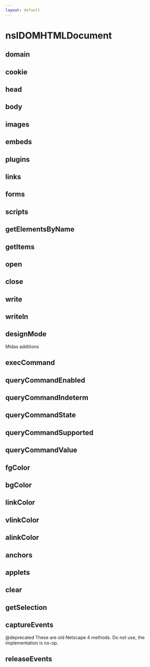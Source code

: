 ```yaml
---
layout: default
---
```


# nsIDOMHTMLDocument #

## domain ##

## cookie ##

## head ##

## body ##

## images ##

## embeds ##

## plugins ##

## links ##

## forms ##

## scripts ##

## getElementsByName ##

## getItems ##

## open ##

## close ##

## write ##

## writeln ##

## designMode ##

Midas additions


## execCommand ##

## queryCommandEnabled ##

## queryCommandIndeterm ##

## queryCommandState ##

## queryCommandSupported ##

## queryCommandValue ##

## fgColor ##

## bgColor ##

## linkColor ##

## vlinkColor ##

## alinkColor ##

## anchors ##

## applets ##

## clear ##

## getSelection ##

## captureEvents ##

@deprecated These are old Netscape 4 methods. Do not use,
            the implementation is no-op.


## releaseEvents ##
